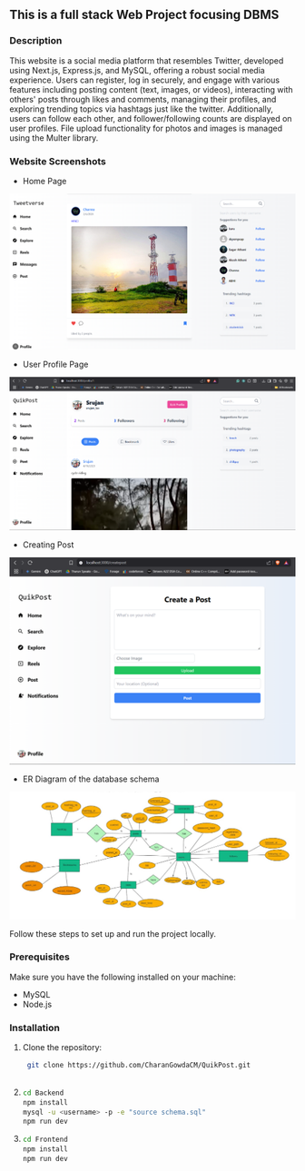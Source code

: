 ## This is a full stack Web Project focusing DBMS

### Description
This website is a social media platform that resembles Twitter, developed using Next.js, Express.js, and MySQL, offering a robust social media experience. Users can register, log in securely, and engage with various features including posting content (text, images, or videos), interacting with others' posts through likes and comments, managing their profiles, and exploring trending topics via hashtags just like the twitter. Additionally, users can follow each other, and follower/following counts are displayed on user profiles.  File upload functionality for photos and images is managed using the Multer library.

### Website Screenshots
- Home Page 
<img src="https://github.com/Sagarshivalingappaathani/TweetVerse-Social-Media-App/blob/main/secreenshots/home.png">

- User Profile Page
<img src="https://github.com/SrujanSwamy/QuikPost/blob/main/Backend/Uploads/screenshots/Screenshot%202025-06-30%20215331.png">

- Creating Post
<img src="https://github.com/SrujanSwamy/QuikPost/blob/main/Backend/Uploads/screenshots/Screenshot%202025-06-30%20215143.png">

- ER Diagram of the database schema
<img src="https://github.com/Sagarshivalingappaathani/TweetVerse-Social-Media-App/blob/main/secreenshots/ER.jpg">


Follow these steps to set up and run the project locally.

### Prerequisites

Make sure you have the following installed on your machine:

- MySQL
- Node.js

### Installation

1. Clone the repository:

   ```bash
    git clone https://github.com/CharanGowdaCM/QuikPost.git
  
2. ```bash
   cd Backend   
   npm install
   mysql -u <username> -p -e "source schema.sql"
   npm run dev 
3. ```bash
   cd Frontend  
   npm install
   npm run dev
